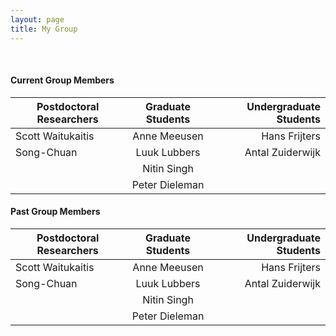```yaml
---
layout: page
title: My Group
---
```

<object width="750" height="450"
data="https://image.ibb.co/k70R6b/group2.jpg">
</object>

<br>


#### Current Group Members

| Postdoctoral Researchers       | Graduate Students           | Undergraduate Students  |
| ------------- |:-------------:| -----:|
| Scott Waitukaitis      | Anne Meeusen | Hans Frijters |
| Song-Chuan      | Luuk Lubbers      |   Antal Zuiderwijk |
|  | Nitin Singh      |     |
|  | Peter Dieleman      |     |


#### Past Group Members

| Postdoctoral Researchers       | Graduate Students           | Undergraduate Students  |
| ------------- |:-------------:| -----:|
| Scott Waitukaitis      | Anne Meeusen | Hans Frijters |
| Song-Chuan      | Luuk Lubbers      |   Antal Zuiderwijk |
|  | Nitin Singh      |     |
|  | Peter Dieleman      |     |





